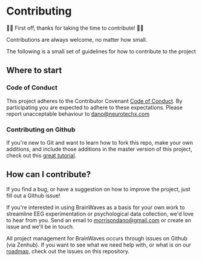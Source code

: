 # Contributing

:tada::clinking_glasses: First off, thanks for taking the time to contribute! :tada::clinking_glasses:

Contributions are always welcome, no matter how small.

The following is a small set of guidelines for how to contribute to the project

## Where to start

### Code of Conduct

This project adheres to the Contributor Covenant [Code of Conduct](CODE_OF_CONDUCT.md).
By participating you are expected to adhere to these expectations. Please report unacceptable behaviour to [dano@neurotechx.com](mailto:dano@neurotechx.com)

### Contributing on Github

If you're new to Git and want to learn how to fork this repo, make your own additions, and include those additions in the master version of this project, check out this [great tutorial](http://blog.davidecoppola.com/2016/11/howto-contribute-to-open-source-project-on-github/).

## How can I contribute?

If you find a bug, or have a suggestion on how to improve the project, just fill out a Github issue!

If you're interested in using BrainWaves as a basis for your own work to streamline EEG experimentation or psychological data collection, we'd love to hear from you. Send an email to [morrisondano@gmail.com](mailto:morrisondano@gmail.com) or create an issue and we'll be in touch.

All project management for BrainWaves occurs through issues on Github (via Zenhub). If you want to see what we need help with, or what is on our [roadmap](ROADMAP.md), check out the issues on this repository.
